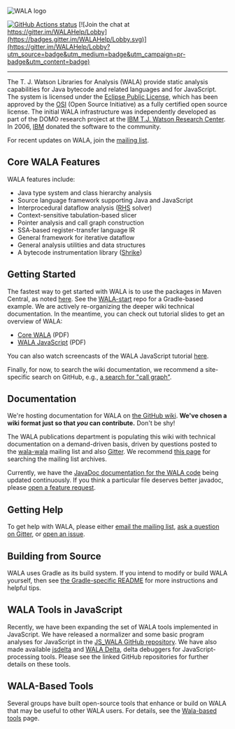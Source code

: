 ![WALA logo](http://wala.sourceforge.net/wiki/images/9/94/WALA-banner.png)

[![GitHub Actions
status](https://github.com/wala/WALA/workflows/Continuous%20integration/badge.svg)](https://github.com/wala/WALA/actions?query=workflow%3A%22Continuous+integration%22)
[![Join the chat at
https://gitter.im/WALAHelp/Lobby](https://badges.gitter.im/WALAHelp/Lobby.svg)](https://gitter.im/WALAHelp/Lobby?utm_source=badge&utm_medium=badge&utm_campaign=pr-badge&utm_content=badge)

-------------------------

The T. J. Watson Libraries for Analysis (WALA) provide static analysis
capabilities for Java bytecode and related languages and for
JavaScript. The system is licensed under the [Eclipse Public
License](http://www.eclipse.org/legal/epl-v10.html), which has been
approved by the [OSI](http://www.opensource.org/) (Open Source
Initiative) as a fully certified open source license. The initial WALA
infrastructure was independently developed as part of the DOMO
research project at the [IBM T.J. Watson Research
Center](http://www.research.ibm.com/). In 2006,
[IBM](http://www.ibm.com/us/) donated the software to the community.

For recent updates on WALA, join the [mailing list](http://sourceforge.net/p/wala/mailman/).

## Core WALA Features

WALA features include:

* Java type system and class hierarchy analysis
* Source language framework supporting Java and JavaScript
* Interprocedural dataflow analysis
  ([RHS](http://www.cs.wisc.edu/~reps/#popl95) solver)
* Context-sensitive tabulation-based slicer
* Pointer analysis and call graph construction
* SSA-based register-transfer language IR
* General framework for iterative dataflow
* General analysis utilities and data structures
* A bytecode instrumentation library ([Shrike](https://github.com/wala/WALA/wiki/Shrike))

## Getting Started

The fastest way to get started with WALA is to use the packages in
Maven Central, as noted
[here](https://github.com/wala/WALA/wiki/Getting-Started#quick-start-using-maven-central-packages).
See the [WALA-start](https://github.com/wala/WALA-start) repo for a
Gradle-based example.  We are actively re-organizing the deeper wiki
technical documentation.  In the meantime, you can check out tutorial
slides to get an overview of WALA:

* [Core WALA](http://wala.sourceforge.net/files/PLDI_WALA_Tutorial.pdf) (PDF)
* [WALA
  JavaScript](http://wala.sourceforge.net/files/WALAJavaScriptTutorial.pdf)
  (PDF)

You can also watch screencasts of the WALA JavaScript tutorial [here](https://www.youtube.com/user/WALALibraries/videos).

Finally, for now, to search the wiki documentation, we recommend a
site-specific search on GitHub, e.g., [a search for "call
graph"](https://github.com/wala/WALA/search?q=call+graph&type=wikis).

## Documentation

We're hosting documentation for WALA on [the GitHub
wiki](https://github.com/wala/WALA/wiki).  **We've chosen a wiki
format just so that _you_ can contribute.** Don't be shy!

The WALA publications department is populating this wiki with
technical documentation on a demand-driven basis, driven by questions
posted to the [wala-wala](http://sourceforge.net/p/wala/mailman/)
mailing list and also [Gitter](https://gitter.im/WALAHelp/Lobby). We
recommend [this
page](https://groups.google.com/forum/#!forum/wala-sourceforge-net)
for searching the mailing list archives.

Currently, we have the [JavaDoc documentation for the WALA
code](https://wala.github.io/javadoc) being updated continuously. If
you think a particular file deserves better javadoc, please [open a
feature request](https://github.com/wala/WALA/issues).

## Getting Help

To get help with WALA, please either [email the mailing
list](http://sourceforge.net/p/wala/mailman/), [ask a question on
Gitter](https://gitter.im/WALAHelp/Lobby), or [open an
issue](https://github.com/wala/WALA/issues).

## Building from Source

WALA uses Gradle as its build system.  If you intend to modify or
build WALA yourself, then see [the Gradle-specific
README](README-Gradle.md) for more instructions and helpful tips.

## WALA Tools in JavaScript

Recently, we have been expanding the set of WALA tools implemented in
JavaScript. We have released a normalizer and some basic program
analyses for JavaScript in the [JS_WALA GitHub
repository](https://github.com/wala/JS_WALA). We have also made
available [jsdelta](https://github.com/wala/jsdelta) and [WALA
Delta](https://github.com/wala/WALADelta), delta debuggers for
JavaScript-processing tools. Please see the linked GitHub repositories
for further details on these tools.

## WALA-Based Tools

Several groups have built open-source tools that enhance or build on
WALA that may be useful to other WALA users. For details, see the
[Wala-based tools](https://github.com/wala/WALA/wiki/WALA-Based-Tools)
page.
